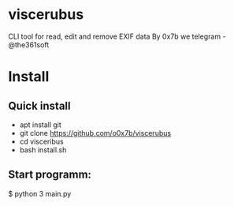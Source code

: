 # viscerubus
CLI tool for read, edit and remove EXIF data
By 0x7b
we telegram - @the361soft

# Install
## Quick install

* apt install git 
* git clone https://github.com/o0x7b/viscerubus 
* cd visceribus
* bash install.sh
## Start programm:
$ python 3 main.py



